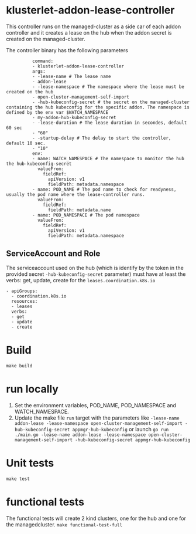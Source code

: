 # klusterlet-addon-lease-controller

This controller runs on the managed-cluster as a side car of each addon controller and it creates a lease on the hub when the addon secret is created on the managed-cluster.

The controller binary has the following parameters 
```
          command: 
          - klusterlet-addon-lease-controller
          args:
          - -lease-name # The lease name
          - addon-lease
          - -lease-namespace # The namespace where the lease must be created on the hub 
          - open-cluster-management-self-import
          - -hub-kubeconfig-secret # the secret on the managed-cluster containing the hub kubeconfig for the specific addon. The namespace is defined by the env var $WATCH_NAMESPACE
          - my-addon-hub-kubeconfig-secret
          - -lease-duration # The lease duration in secondes, default 60 sec
          - "60"
          - -startup-delay # The delay to start the controller, default 10 sec.
          - "10"
          env:
          - name: WATCH_NAMESPACE # The namespace to monitor the hub the hub-kubeconfig-secret
            valueFrom:
              fieldRef:
                apiVersion: v1
                fieldPath: metadata.namespace
          - name: POD_NAME # The pod name to check for readyness, usually the pod name where the lease-controller runs.
            valueFrom:
              fieldRef:
                fieldPath: metadata.name
          - name: POD_NAMESPACE # The pod namespace
            valueFrom:
              fieldRef:
                apiVersion: v1
                fieldPath: metadata.namespace
```

## ServiceAccount and Role

The serviceaccount used on the hub (which is identify by the token in the provided secret `-hub-kubeconfig-secret` parameter) must have at least the verbs: get, update, create for the `leases.coordination.k8s.io`

```
- apiGroups:
  - coordination.k8s.io
  resources:
  - leases
  verbs:
  - get
  - update
  - create
```

# Build

`make build`

# run locally

1. Set the environment variables, POD_NAME, POD_NAMESPACE and WATCH_NAMESPACE.
2. Update the make file `run` target with the parameters like 
`-lease-name addon-lease -lease-namespace open-cluster-management-self-import -hub-kubeconfig-secret appmgr-hub-kubeconfig`
or launch
`go run ./main.go -lease-name addon-lease -lease-namespace open-cluster-management-self-import -hub-kubeconfig-secret appmgr-hub-kubeconfig`


# Unit tests

`make test`

# functional tests

The functional tests will create 2 kind clusters, one for the hub and one for the managedcluster.
`make functional-test-full`
